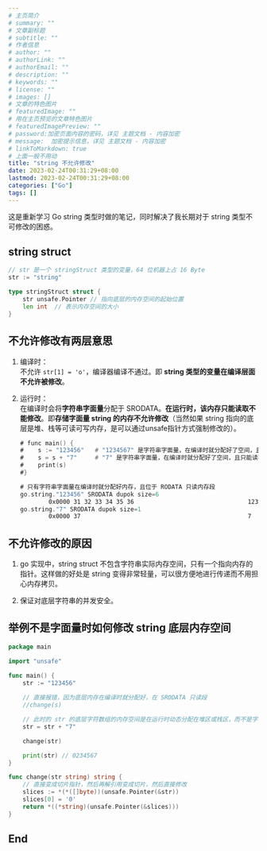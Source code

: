 ```yaml
---
# 主页简介
# summary: ""
# 文章副标题
# subtitle: ""
# 作者信息
# author: ""
# authorLink: ""
# authorEmail: ""
# description: ""
# keywords: ""
# license: ""
# images: []
# 文章的特色图片
# featuredImage: ""
# 用在主页预览的文章特色图片
# featuredImagePreview: ""
# password:加密页面内容的密码，详见 主题文档 - 内容加密
# message:  加密提示信息，详见 主题文档 - 内容加密
# linkToMarkdown: true
# 上面一般不用动
title: "string 不允许修改"
date: 2023-02-24T00:31:29+08:00
lastmod: 2023-02-24T00:31:29+08:00
categories: ["Go"]
tags: []
---
```


这是重新学习 Go string 类型时做的笔记，同时解决了我长期对于 string 类型不可修改的困惑。

## string struct

```go
// str 是一个 stringStruct 类型的变量，64 位机器上占 16 Byte
str := "string"

type stringStruct struct {
	str unsafe.Pointer // 指向底层的内存空间的起始位置
	len int  // 表示内存空间的大小
}
```

## 不允许修改有两层意思  

1. 编译时：  
   不允许 `str[1] = 'o'`，编译器编译不通过。即 **string 类型的变量在编译层面不允许被修改**。  

2. 运行时：  
   在编译时会将**字符串字面量**分配于 SRODATA。**在运行时，该内存只能读取不能修改**。即**存储字面量 string 的内存不允许修改**（当然如果 string 指向的底层是堆、栈等可读可写内存，是可以通过unsafe指针方式强制修改的）。  
   ```asm
   # func main() {
   #	s := "123456"   # "1234567" 是字符串字面量，在编译时就分配好了空间，且只能读不能修改
   #	s = s + "7"     # "7" 是字符串字面量，在编译时就分配好了空间，且只能读不能修改
   #	print(s)
   #}
   
   # 只有字符串字面量在编译时就分配好内存，且位于 RODATA 只读内存段
   go.string."123456" SRODATA dupok size=6
           0x0000 31 32 33 34 35 36                                123456
   go.string."7" SRODATA dupok size=1
           0x0000 37                                               7
   ```

## 不允许修改的原因 

1. go 实现中，string struct 不包含字符串实际内存空间，只有一个指向内存的指针。这样做的好处是 string 变得非常轻量，可以很方便地进行传递而不用担心内存拷贝。  
  
2. 保证对底层字符串的并发安全。

## 举例不是字面量时如何修改 string 底层内存空间  

```go
package main

import "unsafe"

func main() {
	str := "123456"
	
	// 直接报错，因为底层内存在编译时就分配好，在 SRODATA 只读段
	//change(s)

	// 此时的 str 的底层字符数组的内存空间是在运行时动态分配在堆区或栈区，而不是字符串常量，所以可以修改
	str = str + "7" 

	change(str)

	print(str) // 0234567
}

func change(str string) string {
	// 直接变成切片指针，然后再解引用变成切片，然后直接修改
	slices := *(*([]byte))(unsafe.Pointer(&str))
	slices[0] = '0'
	return *((*string)(unsafe.Pointer(&slices)))
}
```

## End
